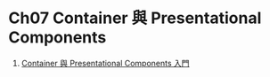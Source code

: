 # Ch07 Container 與 Presentational Components

1. [Container 與 Presentational Components 入門](https://github.com/kdchang/reactjs101/blob/master/Ch07/container-presentational-component-.md)